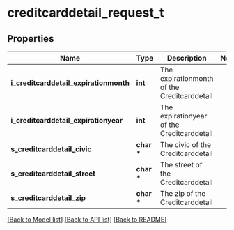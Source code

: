 # creditcarddetail_request_t

## Properties
Name | Type | Description | Notes
------------ | ------------- | ------------- | -------------
**i_creditcarddetail_expirationmonth** | **int** | The expirationmonth of the Creditcarddetail | 
**i_creditcarddetail_expirationyear** | **int** | The expirationyear of the Creditcarddetail | 
**s_creditcarddetail_civic** | **char \*** | The civic of the Creditcarddetail | 
**s_creditcarddetail_street** | **char \*** | The street of the Creditcarddetail | 
**s_creditcarddetail_zip** | **char \*** | The zip of the Creditcarddetail | 

[[Back to Model list]](../README.md#documentation-for-models) [[Back to API list]](../README.md#documentation-for-api-endpoints) [[Back to README]](../README.md)



